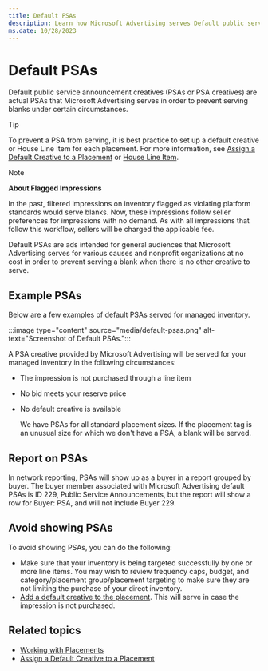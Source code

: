```yaml
---
title: Default PSAs
description: Learn how Microsoft Advertising serves Default public service announcement creatives (PSAs or PSA creatives) to prevent serving blanks. Also, this page covers some example PSAs. 
ms.date: 10/28/2023
---
```



# Default PSAs

Default public service announcement creatives (PSAs or PSA creatives) are actual PSAs that Microsoft Advertising serves in order to prevent serving blanks under certain circumstances.

> [!TIP]
> To prevent a PSA from serving, it is best practice to set up a default creative or House Line Item for each placement. For more information, see [Assign a Default Creative to a Placement](assign-a-default-creative-to-a-placement.md) or [House Line Item](ad-campaign-house-line-items.md).

> [!NOTE]
> **About Flagged Impressions**
>
> In the past, filtered impressions on inventory flagged as violating platform standards would serve blanks. Now, these impressions follow seller preferences for impressions with no demand. As with all impressions that follow this workflow, sellers will be charged the applicable fee.
>
> Default PSAs are ads intended for general audiences that Microsoft Advertising serves for various causes and nonprofit organizations at no cost in order to prevent serving a blank when there is no other creative to serve.

## Example PSAs

Below are a few examples of default PSAs served for managed inventory.

:::image type="content" source="media/default-psas.png" alt-text="Screenshot of Default PSAs.":::

A PSA creative provided by Microsoft Advertising will be served for your managed inventory in the following circumstances:

- The impression is not purchased through a line item

- No bid meets your reserve price

- No default creative is available

  We have PSAs for all standard placement sizes. If the placement tag is an unusual size for which we don't have a PSA, a blank will be served.

## Report on PSAs

In network reporting, PSAs will show up as a buyer in a report grouped by buyer. The buyer member associated with Microsoft Advertising default PSAs is ID 229, Public Service Announcements, but the report will show a row for Buyer: PSA, and will not include Buyer 229.

## Avoid showing PSAs

To avoid showing PSAs, you can do the following:

- Make sure that your inventory is being targeted successfully by one or more line items. You may wish to review frequency caps, budget, and category/placement group/placement targeting to make sure they are not limiting the purchase of your direct inventory.
- [Add a default creative to the placement](assign-a-default-creative-to-a-placement.md). This will serve in case the impression is not purchased.

## Related topics

- [Working with Placements](working-with-placements.md)
- [Assign a Default Creative to a Placement](assign-a-default-creative-to-a-placement.md)